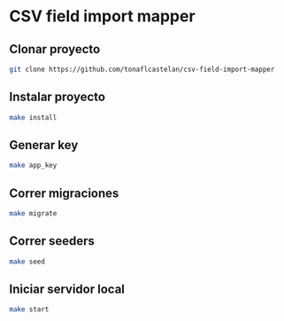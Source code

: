 # CSV field import mapper

## Clonar proyecto  

```bash
git clone https://github.com/tonaflcastelan/csv-field-import-mapper
```

## Instalar proyecto

```bash
make install
```

## Generar key

```bash
make app_key
```

## Correr migraciones

```bash
make migrate
```

## Correr seeders

```bash
make seed
```

## Iniciar servidor local

```bash
make start
```